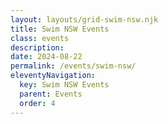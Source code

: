 ```yaml
---
layout: layouts/grid-swim-nsw.njk
title: Swim NSW Events
class: events
description: 
date: 2024-08-22
permalink: /events/swim-nsw/
eleventyNavigation:
  key: Swim NSW Events
  parent: Events
  order: 4
---
```




